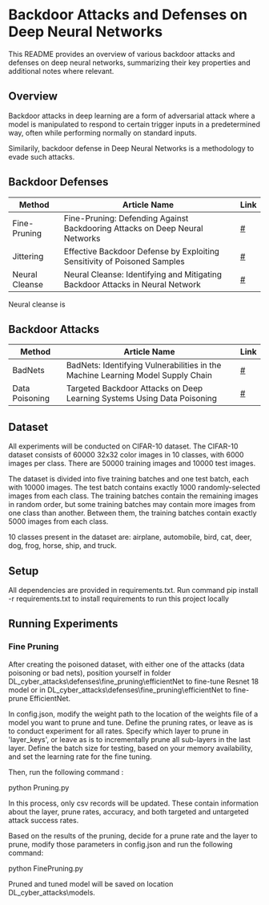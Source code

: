 # Backdoor Attacks and Defenses  on Deep Neural Networks

This README provides an overview of various backdoor attacks and defenses on deep neural networks, summarizing their key properties and additional notes where relevant.

## Overview

Backdoor attacks in deep learning are a form of adversarial attack where a model is manipulated to respond to certain trigger inputs in a predetermined way, often while performing normally on standard inputs. 

Similarily, backdoor defense in Deep Neural Networks is a methodology to evade such attacks.


## Backdoor Defenses

| Method            | Article Name                                                                                                   | Link |
|-------------------|----------------------------------------------------------------------------------------------------------------|------|
| Fine-Pruning           | Fine-Pruning: Defending Against Backdooring Attacks on Deep Neural Networks  | [#](https://www.researchgate.net/profile/Siddharth-Garg/publication/325483856_Fine-Pruning_[…]ng-Against-Backdooring-Attacks-on-Deep-Neural-Networks.pdf) |
| Jittering         | Effective Backdoor Defense by Exploiting Sensitivity of Poisoned Samples  | [#](https://proceedings.neurips.cc/paper_files/paper/2022/hash/3f9bbf77fbd858e5b6e39d39fe84ed2e-Abstract-Conference.html) |
| Neural Cleanse    | Neural Cleanse: Identifying and Mitigating Backdoor Attacks in Neural Network | [#](https://people.cs.uchicago.edu/~ravenben/publications/pdf/backdoor-sp19.pdf) |

Neural cleanse is 
## Backdoor Attacks

| Method     | Article Name                                                                       | Link |
|------------|------------------------------------------------------------------------------------|------|
| BadNets    | BadNets: Identifying Vulnerabilities in the Machine Learning Model Supply Chain   | [#](https://arxiv.org/abs/1708.06733) |
| Data Poisoning  | Targeted Backdoor Attacks on Deep Learning Systems Using Data Poisoning                   | [#](https://arxiv.org/abs/1712.05526) |


## Dataset

All experiments will be conducted on CIFAR-10 dataset.
The CIFAR-10 dataset consists of 60000 32x32 color images in 10 classes, with 6000 images per class. There are 50000 training images and 10000 test images.

The dataset is divided into five training batches and one test batch, each with 10000 images. The test batch contains exactly 1000 randomly-selected images from each class. The training batches contain the remaining images in random order, but some training batches may contain more images from one class than another. Between them, the training batches contain exactly 5000 images from each class.

10 classes present in the dataset are: airplane, automobile, bird, cat, deer, dog, frog, horse, ship, and truck.

## Setup

All dependencies are provided in requirements.txt. Run command pip install -r requirements.txt 
to install requirements to run this project locally

## Running Experiments

### Fine Pruning

After creating the poisoned dataset, with either one of the attacks (data poisoning or bad nets), position yourself in folder DL_cyber_attacks\defenses\fine_pruning\efficientNet to fine-tune Resnet 18 model or in DL_cyber_attacks\defenses\fine_pruning\efficientNet to fine-prune EfficientNet.

In config.json, modify the  weight path to the location of the weights file of a model you want to prune and tune. Define the pruning rates, or leave as is to conduct experiment for all rates. Specify which layer to prune in 'layer_keys', or leave as is to incrementally prune all sub-layers in the last layer. Define the batch size for testing, based on your memory availability, and set the learning rate for the fine tuning.

Then, run the following command :

python Pruning.py

In this process, only csv records will be updated. These contain information about the layer, prune rates, accuracy, and both targeted and untargeted attack success rates.

Based on the results of the pruning, decide for a prune rate and the layer to prune, modify those parameters in config.json and run the following command:

python FinePruning.py

Pruned and tuned model will be saved on location DL_cyber_attacks\models.